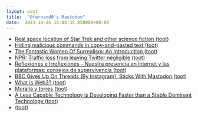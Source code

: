 ```yaml
---
layout: post
title:  "@fernand0's Mastodon"
date:  2023-10-24 16:04:35.850000+00:00
---
```

*  [Real space location of Star Trek and other science fiction ](https://flowingdata.com/2023/10/11/real-space-location-of-star-trek-and-other-filmography) ([toot](https://mastodon.social/@fernand0/111290841553191522))
*  [Hiding malicious commands in copy-and-pasted text ](https://shkspr.mobi/blog/2023/10/hiding-malicious-commands-copy-and-pasted-text) ([toot](https://mastodon.social/@fernand0/111290658526335731))
*  [The Fantastic Women Of Surrealism: An Introduction ](https://www.openculture.com/2023/10/the-fantastic-women-of-surrealism-an-introduction.htm) ([toot](https://mastodon.social/@fernand0/111290442409806496))
*  [NPR: Traffic loss from leaving Twitter negligible ](https://thehill.com/homenews/media/4252469-npr-twitter-negligible-traffic-loss) ([toot](https://mastodon.social/@fernand0/111290199843541880))
*  [
         Reflexiones e Irreflexiones - Nuestra presencia en internet y las plataformas: consejos de supervivencia
       ](http://fernand0.blogalia.com//historias/7877) ([toot](https://mastodon.social/@fernand0/111290032409371992))
*  [BBC Gives Up On Threads (By Instagram), Sticks With Mastodon ](https://darnell.day/bbc-gives-up-on-threads-by-instagram-sticks-with-mastodo) ([toot](https://mastodon.social/@fernand0/111289971276513970))
*  [What is Web3? ](https://www.mckinsey.com/featured-insights/mckinsey-explainers/what-is-web) ([toot](https://mastodon.social/@fernand0/111289681450094276))
*  [Muralla y torres ](https://www.flickr.com/photos/fernand0/53267468834) ([toot](https://mastodon.social/@fernand0/111289680854286339))
*  [A Less Capable Technology is Developing Faster than a Stable Dominant Technology ](https://halfanhour.blogspot.com/2023/10/a-less-capable-technology-is-developing.htm) ([toot](https://mastodon.social/@fernand0/111289612143002348))
*  [ ](https://jvm.social/@jorge) ([toot](https://mastodon.social/@fernand0/111289496090012525))
